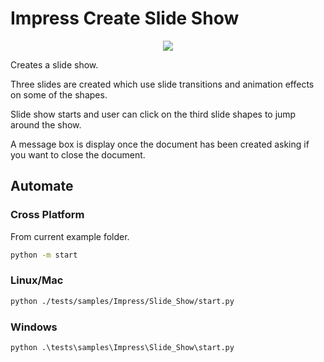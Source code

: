 # Impress Create Slide Show

<p align="center">
    <img src="https://user-images.githubusercontent.com/4193389/198421871-f61c210a-62ff-4096-9653-c6c58f70d118.png">
</p>

Creates a slide show.

Three slides are created which use slide transitions and animation effects on some of the shapes.

Slide show starts and user can click on the third slide shapes to jump around the show.

A message box is display once the document has been created asking if you want to close the document.

## Automate

### Cross Platform

From current example folder.

```sh
python -m start
```

### Linux/Mac

```sh
python ./tests/samples/Impress/Slide_Show/start.py
```

### Windows

```ps
python .\tests\samples\Impress\Slide_Show\start.py
```
